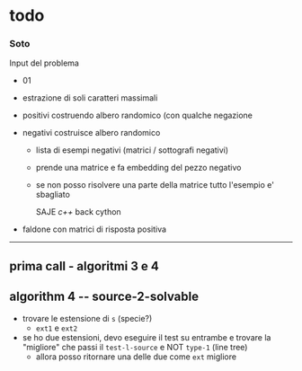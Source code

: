 # todo

### Soto

Input del problema

- 01

- estrazione di soli caratteri massimali

- positivi costruendo albero randomico (con qualche negazione

- negativi costruisce albero randomico

    - lista di esempi negativi (matrici / sottografi negativi)

    - prende una matrice e fa embedding del pezzo negativo

    - se non posso risolvere una parte della matrice tutto l'esempio e' sbagliato

      SAJE *c++* back cython


- faldone con matrici di risposta positiva

---

## prima call - algoritmi 3 e 4

## algorithm 4 -- source-2-solvable

- trovare le estensione di `s` (specie?)
    - `ext1` e `ext2`
- se ho due estensioni, devo eseguire il test su entrambe e trovare la "migliore" che passi il `test-l-source` e
  NOT `type-1` (line tree)
    - allora posso ritornare una delle due come `ext` migliore

##